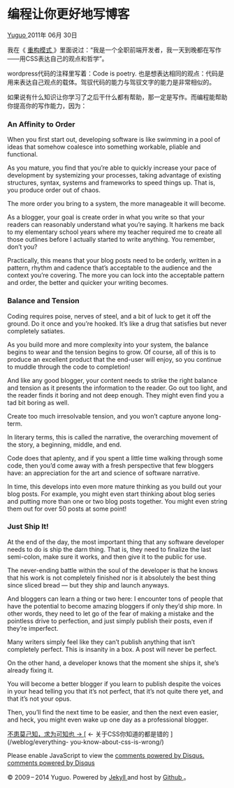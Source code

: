 #  编程让你更好地写博客

[ Yuguo ](http://yuguo.us) 2011年 06月 30日

我在《 [ 重构模式 ](http://rebuildpattern.com/node/18)
》里面说过：“我是一个全职前端开发者，我一天到晚都在写作——用CSS表达自己的观点和哲学”。

wordpress代码的注释里写着：Code is poetry.
也是想表达相同的观点：代码是用来表达自己观点的载体。驾驭代码的能力与驾驭文字的能力是非常相似的。

如果说有什么知识让你学习了之后干什么都有帮助，那一定是写作。而编程能帮助你提高你的写作能力，因为：

###  An Affinity to Order

When you first start out, developing software is like swimming in a pool of
ideas that somehow coalesce into something workable, pliable and functional.

As you mature, you find that you’re able to quickly increase your pace of
development by systemizing your processes, taking advantage of existing
structures, syntax, systems and frameworks to speed things up. That is, you
produce order out of chaos.

The more order you bring to a system, the more manageable it will become.

As a blogger, your goal is create order in what you write so that your readers
can reasonably understand what you’re saying. It harkens me back to my
elementary school years where my teacher required me to create all those
outlines before I actually started to write anything. You remember, don’t you?

Practically, this means that your blog posts need to be orderly, written in a
pattern, rhythm and cadence that’s acceptable to the audience and the context
you’re covering. The more you can lock into the acceptable pattern and order,
the better and quicker your writing becomes.

###  Balance and Tension

Coding requires poise, nerves of steel, and a bit of luck to get it off the
ground. Do it once and you’re hooked. It’s like a drug that satisfies but
never completely satiates.

As you build more and more complexity into your system, the balance begins to
wear and the tension begins to grow. Of course, all of this is to produce an
excellent product that the end-user will enjoy, so you continue to muddle
through the code to completion!

And like any good blogger, your content needs to strike the right balance and
tension as it presents the information to the reader. Go out too light, and
the reader finds it boring and not deep enough. They might even find you a tad
bit boring as well.

Create too much irresolvable tension, and you won’t capture anyone long-term.

In literary terms, this is called the narrative, the overarching movement of
the story, a beginning, middle, and end.

Code does that aplenty, and if you spent a little time walking through some
code, then you’d come away with a fresh perspective that few bloggers have: an
appreciation for the art and science of software narrative.

In time, this develops into even more mature thinking as you build out your
blog posts. For example, you might even start thinking about blog series and
putting more than one or two blog posts together. You might even string them
out for over 50 posts at some point!

###  Just Ship It!

At the end of the day, the most important thing that any software developer
needs to do is ship the darn thing. That is, they need to finalize the last
semi-colon, make sure it works, and then give it to the public for use.

The never-ending battle within the soul of the developer is that he knows that
his work is not completely finished nor is it absolutely the best thing since
sliced bread — but they ship and launch anyways.

And bloggers can learn a thing or two here: I encounter tons of people that
have the potential to become amazing bloggers if only they’d ship more. In
other words, they need to let go of the fear of making a mistake and the
pointless drive to perfection, and just simply publish their posts, even if
they’re imperfect.

Many writers simply feel like they can’t publish anything that isn’t
completely perfect. This is insanity in a box. A post will never be perfect.

On the other hand, a developer knows that the moment she ships it, she’s
already fixing it.

You will become a better blogger if you learn to publish despite the voices in
your head telling you that it’s not perfect, that it’s not quite there yet,
and that it’s not your opus.

Then, you’ll find the next time to be easier, and then the next even easier,
and heck, you might even wake up one day as a professional blogger.

[ 不患莫己知，求为可知也 → ](/weblog/confucius/) [ ← 关于CSS你知道的都是错的 ](/weblog/everything-
you-know-about-css-is-wrong/)

Please enable JavaScript to view the [ comments powered by Disqus.
](http://disqus.com/?ref_noscript) [ comments powered by  Disqus
](http://disqus.com)

© 2009 – 2014 Yuguo. Powered by [ Jekyll ](https://github.com/mojombo/jekyll)
and host by [ Github ](https://github.com/yuguo) 。

